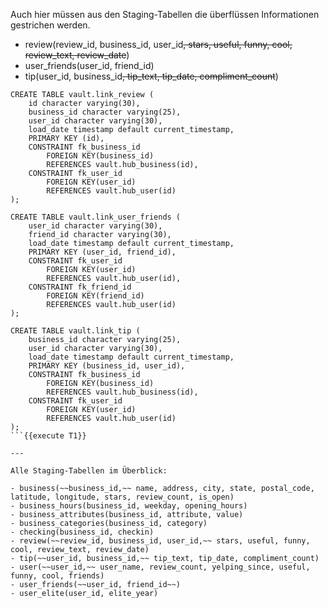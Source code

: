 Auch hier müssen aus den Staging-Tabellen die überflüssen Informationen gestrichen werden.

- review(review_id, business_id, user_id~~, stars, useful, funny, cool, review_text, review_date~~)
- user_friends(user_id, friend_id)
- tip(user_id, business_id~~, tip_text, tip_date, compliment_count~~)

```
CREATE TABLE vault.link_review (
    id character varying(30),
    business_id character varying(25),
    user_id character varying(30),
    load_date timestamp default current_timestamp,
    PRIMARY KEY (id),
    CONSTRAINT fk_business_id
        FOREIGN KEY(business_id) 
        REFERENCES vault.hub_business(id),
    CONSTRAINT fk_user_id
        FOREIGN KEY(user_id) 
        REFERENCES vault.hub_user(id)
);

CREATE TABLE vault.link_user_friends (
    user_id character varying(30),
    friend_id character varying(30),
    load_date timestamp default current_timestamp,
    PRIMARY KEY (user_id, friend_id),
    CONSTRAINT fk_user_id
        FOREIGN KEY(user_id) 
        REFERENCES vault.hub_user(id),
    CONSTRAINT fk_friend_id
        FOREIGN KEY(friend_id) 
        REFERENCES vault.hub_user(id)
);

CREATE TABLE vault.link_tip (
    business_id character varying(25),
    user_id character varying(30),
    load_date timestamp default current_timestamp,
    PRIMARY KEY (business_id, user_id),
    CONSTRAINT fk_business_id
        FOREIGN KEY(business_id) 
        REFERENCES vault.hub_business(id),
    CONSTRAINT fk_user_id
        FOREIGN KEY(user_id) 
        REFERENCES vault.hub_user(id)
);
```{{execute T1}}

---

Alle Staging-Tabellen im Überblick:

- business(~~business_id,~~ name, address, city, state, postal_code, latitude, longitude, stars, review_count, is_open)
- business_hours(business_id, weekday, opening_hours)
- business_attributes(business_id, attribute, value)
- business_categories(business_id, category)
- checking(business_id, checkin)
- review(~~review_id, business_id, user_id,~~ stars, useful, funny, cool, review_text, review_date)
- tip(~~user_id, business_id,~~ tip_text, tip_date, compliment_count)
- user(~~user_id,~~ user_name, review_count, yelping_since, useful, funny, cool, friends)
- user_friends(~~user_id, friend_id~~)
- user_elite(user_id, elite_year)